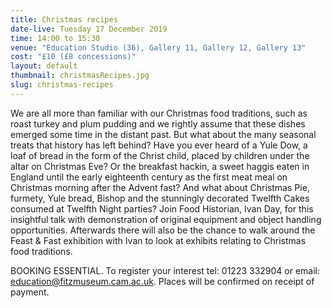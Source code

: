 ```yaml
---
title: Christmas recipes
date-live: Tuesday 17 December 2019
time: 14:00 to 15:30
venue: "Education Studio (36), Gallery 11, Gallery 12, Gallery 13"
cost: "£10 (£8 concessions)"
layout: default
thumbnail: christmasRecipes.jpg
slug: christmas-recipes
---
```


We are all more than familiar with our Christmas food traditions, such as roast turkey and plum pudding and we rightly assume that these dishes emerged some time in the distant past. But what about the many seasonal treats that history has left behind? Have you ever heard of a Yule Dow, a loaf of bread in the form of the Christ child, placed by children under the altar on Christmas Eve? Or the breakfast hackin, a sweet haggis eaten in England until the early eighteenth century as the first meat meal on Christmas morning after the Advent fast? And what about Christmas Pie, furmety, Yule bread, Bishop and the stunningly decorated Twelfth Cakes consumed at Twelfth Night parties? Join Food Historian, Ivan Day, for this insightful talk with demonstration of original equipment and object handling opportunities. Afterwards there will also be the chance to walk around the Feast & Fast exhibition with Ivan to look at exhibits relating to Christmas food traditions.



BOOKING ESSENTIAL. To register your interest tel: 01223 332904 or email: education@fitzmuseum.cam.ac.uk. Places will be confirmed on receipt of payment.
